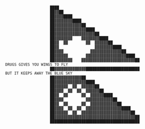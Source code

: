                                                                                         
                                                                                        
                        ████                                                            
                        ██▓▓██                                                          
                        ██▓▓▓▓████                                                      
                        ██▓▓▓▓▓▓▓▓████                                                  
                        ██▓▓▓▓▓▓▓▓▓▓▓▓██                                                
                        ██▓▓▓▓▓▓▓▓▓▓▓▓▓▓████                                            
                        ██▓▓▓▓▓▓▓▓▓▓▓▓▓▓▓▓▓▓██                                          
                        ██▓▓▓▓▓▓▓▓    ▓▓▓▓▓▓▓▓████                                      
                        ██▓▓  ▓▓        ▓▓  ▓▓▓▓▓▓██                                    
                        ██▓▓                ▓▓▓▓▓▓▓▓████                                
                        ██▓▓▓▓            ▓▓▓▓▓▓▓▓▓▓▓▓▓▓██                              
                        ██▓▓▓▓▓▓        ▓▓▓▓▓▓▓▓▓▓▓▓▓▓▓▓▓▓████                          
                        ██▓▓▓▓▓▓▓▓    ▓▓▓▓▓▓▓▓▓▓▓▓▓▓▓▓▓▓▓▓▓▓▓▓██               DRUGS GIVES YOU WINGS TO FLY   
                        ██▓▓▓▓▓▓▓▓▓▓▓▓▓▓████████████████████████                 BUT IT KEEPS AWAY THE BLUE SKY             
                        ██▓▓▓▓▓▓▓▓▓▓▓▓██                                                
                        ██▓▓▓▓▓▓▓▓▓▓▓▓▓▓████                                            
                        ██▓▓▓▓▓▓  ▓▓  ▓▓▓▓▓▓██                                          
                        ██▓▓▓▓  ▓▓  ▓▓  ▓▓▓▓▓▓██                                        
                        ██▓▓  ▓▓      ▓▓  ▓▓▓▓▓▓████                                    
                        ██▓▓▓▓          ▓▓▓▓▓▓▓▓▓▓▓▓██                                  
                        ██▓▓  ▓▓      ▓▓  ▓▓▓▓▓▓▓▓▓▓▓▓██                                
                        ██▓▓▓▓  ▓▓  ▓▓  ▓▓▓▓▓▓▓▓▓▓▓▓▓▓▓▓████                            
                        ██▓▓▓▓▓▓  ▓▓  ▓▓▓▓▓▓▓▓▓▓▓▓▓▓▓▓▓▓▓▓▓▓██                          
                        ██▓▓▓▓▓▓▓▓▓▓▓▓▓▓▓▓▓▓▓▓▓▓▓▓▓▓▓▓▓▓▓▓▓▓▓▓██                        
                        ████████████████████████████████████████                        
                                                                                      
